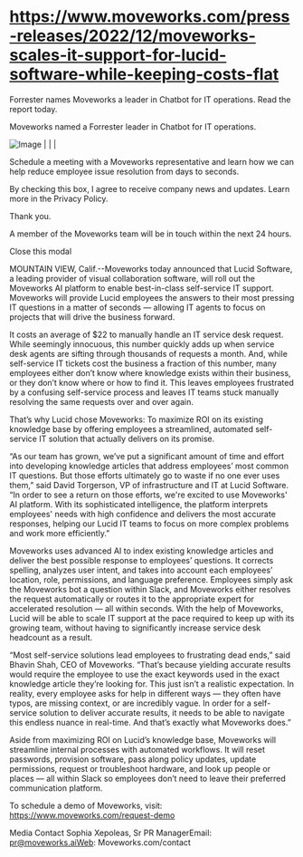 # https://www.moveworks.com/press-releases/2022/12/moveworks-scales-it-support-for-lucid-software-while-keeping-costs-flat

Forrester names Moveworks a leader in Chatbot for IT operations. Read the report today.

Moveworks named a Forrester leader in Chatbot for IT operations. 

![Image |  |  | ](https://www.moveworks.com/hubfs/img/site/qr-demo.png)

Schedule a meeting with a Moveworks representative and learn how we can help reduce employee issue resolution from days to seconds.

By checking this box, I agree to receive company news and updates. Learn more in the Privacy Policy.

Thank you.

A member of the Moveworks team will be in touch within the next 24 hours.



  Close this modal
  


MOUNTAIN VIEW, Calif.--Moveworks today announced that Lucid Software, a leading provider of visual collaboration software, will roll out the Moveworks AI platform to enable best-in-class self-service IT support. Moveworks will provide Lucid employees the answers to their most pressing IT questions in a matter of seconds — allowing IT agents to focus on projects that will drive the business forward.

It costs an average of $22 to manually handle an IT service desk request. While seemingly innocuous, this number quickly adds up when service desk agents are sifting through thousands of requests a month. And, while self-service IT tickets cost the business a fraction of this number, many employees either don’t know where knowledge exists within their business, or they don’t know where or how to find it. This leaves employees frustrated by a confusing self-service process and leaves IT teams stuck manually resolving the same requests over and over again.

That’s why Lucid chose Moveworks: To maximize ROI on its existing knowledge base by offering employees a streamlined, automated self-service IT solution that actually delivers on its promise.

“As our team has grown, we’ve put a significant amount of time and effort into developing knowledge articles that address employees’ most common IT questions. But those efforts ultimately go to waste if no one ever uses them,” said David Torgerson, VP of infrastructure and IT at Lucid Software. “In order to see a return on those efforts, we're excited to use Moveworks' AI platform. With its sophisticated intelligence, the platform interprets employees' needs with high confidence and delivers the most accurate responses, helping our Lucid IT teams to focus on more complex problems and work more efficiently.”

Moveworks uses advanced AI to index existing knowledge articles and deliver the best possible response to employees’ questions. It corrects spelling, analyzes user intent, and takes into account each employees’ location, role, permissions, and language preference. Employees simply ask the Moveworks bot a question within Slack, and Moveworks either resolves the request automatically or routes it to the appropriate expert for accelerated resolution — all within seconds. With the help of Moveworks, Lucid will be able to scale IT support at the pace required to keep up with its growing team, without having to significantly increase service desk headcount as a result.

“Most self-service solutions lead employees to frustrating dead ends,” said Bhavin Shah, CEO of Moveworks. “That’s because yielding accurate results would require the employee to use the exact keywords used in the exact knowledge article they’re looking for. This just isn’t a realistic expectation. In reality, every employee asks for help in different ways — they often have typos, are missing context, or are incredibly vague. In order for a self-service solution to deliver accurate results, it needs to be able to navigate this endless nuance in real-time. And that’s exactly what Moveworks does.”

Aside from maximizing ROI on Lucid’s knowledge base, Moveworks will streamline internal processes with automated workflows. It will reset passwords, provision software, pass along policy updates, update permissions, request or troubleshoot hardware, and look up people or places — all within Slack so employees don’t need to leave their preferred communication platform.

To schedule a demo of Moveworks, visit: https://www.moveworks.com/request-demo

Media Contact Sophia Xepoleas, Sr PR ManagerEmail: pr@moveworks.aiWeb: Moveworks.com/contact 

